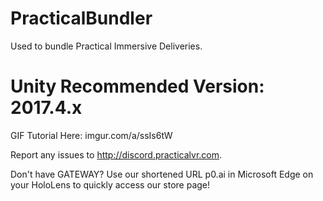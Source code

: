 # PracticalBundler
Used to bundle Practical Immersive Deliveries.

# Unity Recommended Version: 2017.4.x

GIF Tutorial Here: imgur.com/a/ssIs6tW

Report any issues to http://discord.practicalvr.com.

Don't have GATEWAY? Use our shortened URL p0.ai in Microsoft Edge on your HoloLens to quickly access our store page!
